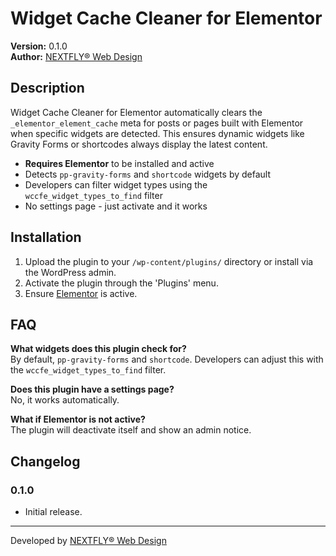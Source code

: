 # Widget Cache Cleaner for Elementor

**Version:** 0.1.0  
**Author:** [NEXTFLY® Web Design](https://nextflywebdesign.com/)

## Description

Widget Cache Cleaner for Elementor automatically clears the `_elementor_element_cache` meta for posts or pages built with Elementor when specific widgets are detected. This ensures dynamic widgets like Gravity Forms or shortcodes always display the latest content.

- **Requires Elementor** to be installed and active
- Detects `pp-gravity-forms` and `shortcode` widgets by default
- Developers can filter widget types using the `wccfe_widget_types_to_find` filter
- No settings page - just activate and it works

## Installation

1. Upload the plugin to your `/wp-content/plugins/` directory or install via the WordPress admin.
2. Activate the plugin through the 'Plugins' menu.
3. Ensure [Elementor](https://wordpress.org/plugins/elementor/) is active.

## FAQ

**What widgets does this plugin check for?**  
By default, `pp-gravity-forms` and `shortcode`. Developers can adjust this with the `wccfe_widget_types_to_find` filter.

**Does this plugin have a settings page?**  
No, it works automatically.

**What if Elementor is not active?**  
The plugin will deactivate itself and show an admin notice.

## Changelog

### 0.1.0
- Initial release.

---

Developed by [NEXTFLY® Web Design](https://nextflywebdesign.com/)
